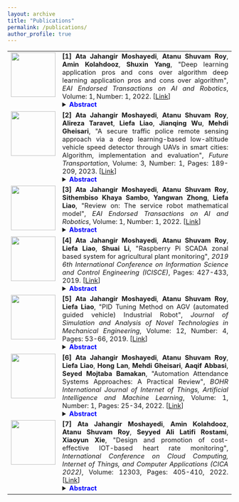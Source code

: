 ```yaml
---
layout: archive
title: "Publications"
permalink: /publications/
author_profile: true
---
```


<table width="100%">
   <!-- Entry 1 -->
   <tr>
      <td width="23%;" valign="top">
         <img style="height:100px" src="/images/placeholder.png"/>
      </td>
      <td width="100%;" style="font-size:11pt;" align="justify" valign="top">
         <strong>[1]</strong> <b>Ata Jahangir Moshayedi</b>, <b>Atanu Shuvam Roy</b>, <b>Amin Kolahdooz</b>, <b>Shuxin Yang</b>, "Deep learning application pros and cons over algorithm deep learning application pros and cons over algorithm", <em>EAI Endorsed Transactions on AI and Robotics</em>, Volume: 1, Number: 1, 2022.
         [<a href="#link1">Link</a>]
         <details>
            <summary><b><span style="color:blue">Abstract</span></b></summary>
            <p>Your abstract goes here.</p>
         </details>
      </td>
   </tr>

   <!-- Entry 2 -->
   <tr>
      <td width="23%;" valign="top">
         <img style="height:100px" src="/images/placeholder.png"/>
      </td>
      <td width="100%;" style="font-size:11pt;" align="justify" valign="top">
         <strong>[2]</strong> <b>Ata Jahangir Moshayedi</b>, <b>Atanu Shuvam Roy</b>, <b>Alireza Taravet</b>, <b>Liefa Liao</b>, <b>Jianqing Wu</b>, <b>Mehdi Gheisari</b>, "A secure traffic police remote sensing approach via a deep learning-based low-altitude vehicle speed detector through UAVs in smart cities: Algorithm, implementation and evaluation", <em>Future Transportation</em>, Volume: 3, Number: 1, Pages: 189-209, 2023.
         [<a href="#link2">Link</a>]
         <details>
            <summary><b><span style="color:blue">Abstract</span></b></summary>
            <p>Your abstract goes here.</p>
         </details>
      </td>
   </tr>

   <!-- Entry 3 -->
   <tr>
      <td width="23%;" valign="top">
         <img style="height:100px" src="/images/placeholder.png"/>
      </td>
      <td width="100%;" style="font-size:11pt;" align="justify" valign="top">
         <strong>[3]</strong> <b>Ata Jahangir Moshayedi</b>, <b>Atanu Shuvam Roy</b>, <b>Sithembiso Khaya Sambo</b>, <b>Yangwan Zhong</b>, <b>Liefa Liao</b>, "Review on: The service robot mathematical model", <em>EAI Endorsed Transactions on AI and Robotics</em>, Volume: 1, Number: 1, 2022.
         [<a href="#link3">Link</a>]
         <details>
            <summary><b><span style="color:blue">Abstract</span></b></summary>
            <p>Your abstract goes here.</p>
         </details>
      </td>
   </tr>

   <!-- Entry 4 -->
   <tr>
      <td width="23%;" valign="top">
         <img style="height:100px" src="/images/placeholder.png"/>
      </td>
      <td width="100%;" style="font-size:11pt;" align="justify" valign="top">
         <strong>[4]</strong> <b>Ata Jahangir Moshayedi</b>, <b>Atanu Shuvam Roy</b>, <b>Liefa Liao</b>, <b>Shuai Li</b>, "Raspberry Pi SCADA zonal based system for agricultural plant monitoring", <em>2019 6th International Conference on Information Science and Control Engineering (ICISCE)</em>, Pages: 427-433, 2019.
         [<a href="#link4">Link</a>]
         <details>
            <summary><b><span style="color:blue">Abstract</span></b></summary>
            <p>Your abstract goes here.</p>
         </details>
      </td>
   </tr>

   <!-- Entry 5 -->
   <tr>
      <td width="23%;" valign="top">
         <img style="height:100px" src="/images/placeholder.png"/>
      </td>
      <td width="100%;" style="font-size:11pt;" align="justify" valign="top">
         <strong>[5]</strong> <b>Ata Jahangir Moshayedi</b>, <b>Atanu Shuvam Roy</b>, <b>Liefa Liao</b>, "PID Tuning Method on AGV (automated guided vehicle) Industrial Robot", <em>Journal of Simulation and Analysis of Novel Technologies in Mechanical Engineering</em>, Volume: 12, Number: 4, Pages: 53-66, 2019.
         [<a href="#link5">Link</a>]
         <details>
            <summary><b><span style="color:blue">Abstract</span></b></summary>
            <p>Your abstract goes here.</p>
         </details>
      </td>
   </tr>

   <!-- Entry 6 -->
   <tr>
      <td width="23%;" valign="top">
         <img style="height:100px" src="/images/placeholder.png"/>
      </td>
      <td width="100%;" style="font-size:11pt;" align="justify" valign="top">
         <strong>[6]</strong> <b>Ata Jahangir Moshayedi</b>, <b>Atanu Shuvam Roy</b>, <b>Liefa Liao</b>, <b>Hong Lan</b>, <b>Mehdi Gheisari</b>, <b>Aaqif Abbasi</b>, <b>Seyed Mojtaba Bamakan</b>, "Automation Attendance Systems Approaches: A Practical Review", <em>BOHR International Journal of Internet of Things, Artificial Intelligence and Machine Learning</em>, Volume: 1, Number: 1, Pages: 25-34, 2022.
         [<a href="#link6">Link</a>]
         <details>
            <summary><b><span style="color:blue">Abstract</span></b></summary>
            <p>Your abstract goes here.</p>
         </details>
      </td>
   </tr>

   <!-- Entry 7 -->
   <tr>
      <td width="23%;" valign="top">
         <img style="height:100px" src="/images/placeholder.png"/>
      </td>
      <td width="100%;" style="font-size:11pt;" align="justify" valign="top">
         <strong>[7]</strong> <b>Ata Jahangir Moshayedi</b>, <b>Amin Kolahdooz</b>, <b>Atanu Shuvam Roy</b>, <b>Seyyed Ali Latifi Rostami</b>, <b>Xiaoyun Xie</b>, "Design and promotion of cost-effective IOT-based heart rate monitoring", <em>International Conference on Cloud Computing, Internet of Things, and Computer Applications (CICA 2022)</em>, Volume: 12303, Pages: 405-410, 2022.
         [<a href="#link7">Link</a>]
         <details>
            <summary><b><span style="color:blue">Abstract</span></b></summary>
            <p>Your abstract goes here.</p>
         </details>
      </td>
   </tr>
</table>


